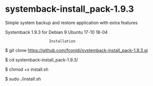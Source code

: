 # systemback-install_pack-1.9.3

Simple system backup and restore application with extra features

Systemback 1.9.3 for Debian 9 Ubuntu 17-10 18-04

                        Installation

$ git clone https://github.com/fconidi/systemback-install_pack-1.9.3.gi

$ cd systemback-install_pack-1.9.3/

$ chmod +x install.sh

$ sudo ./install.sh
